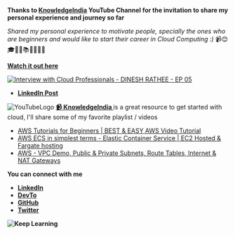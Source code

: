 <b> Thanks to <a href="https://www.youtube.com/user/knowledgeindia"> KnowledgeIndia</a></b><b> YouTube Channel for the invitation to share my personal experience and journey so far</b>

<i>Shared my personal experience to motivate people, specially the ones who are beginners and would like to start their career in Cloud Computing :)</i>
📹😊🎓👨‍💻📚💭🏃🎯🤖

<b><a href="https://www.youtube.com/user/knowledgeindia">Watch it out here</a></b>

[![Interview with Cloud Professionals - DINESH RATHEE - EP 05](http://img.youtube.com/vi/QKn1qTs9KIo/0.jpg)](https://www.youtube.com/watch?v=QKn1qTs9KIo)

<ul>
<li><b><a href="https://www.linkedin.com/feed/update/urn:li:activity:6689896122548334592/"> LinkedIn Post </a></b></li>
</ul>

![YouTubeLogo](https://dev-to-uploads.s3.amazonaws.com/i/ce5ggbeum5decjlfx4g3.JPG)
<b><a href="https://www.youtube.com/user/knowledgeindia">📹 KnowledgeIndia </a></b> is a great resource to get started with cloud, I'll share some of my favorite playlist / videos
<ul>
<li><a href="https://www.youtube.com/watch?v=YQ-re9KxuoE&list=PLTyrc6mz8dg9pAQQ8BV8vZRIt9_h09Ggp">AWS Tutorials for Beginners | BEST & EASY AWS Video Tutorial</a></li>
<li><a href="https://www.youtube.com/watch?v=pOal0uCrEaA&list=PLTyrc6mz8dg_tg1o1Calg8TOTuXclrGg4">AWS ECS in simplest terms - Elastic Container Service | EC2 Hosted & Fargate hosting</a></li>
<li><a href="https://www.youtube.com/watch?v=tD9vDv0uyI8&t=589s">AWS - VPC Demo, Public & Private Subnets, Route Tables, Internet & NAT Gateways</a></li>
</ul>

<b>You can connect with me</b>
<ul>
<li><b><a href="https://www.linkedin.com/in/%E2%80%8Bdineshrathee12" target="_blank">LinkedIn</a></li>
<li><b><a href="https://dev.to/dineshrathee12" target="_blank">DevTo</a></li>
<li><b><a href="https://github.com/dineshrathee12" target="_blank">GitHub</a></li>
<li><b><a href="https://twitter.com/dinesh_rathee12" target="_blank">Twitter</a></li>
</ul>

![Keep Learning](https://media.giphy.com/media/SUnMaL8C9Vr37kX4x0/giphy.gif)
